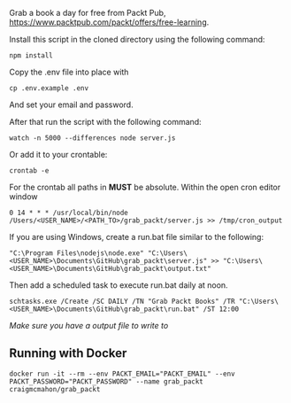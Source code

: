 Grab a book a day for free from Packt Pub, https://www.packtpub.com/packt/offers/free-learning.

Install this script in the cloned directory using the following command:

    npm install

Copy the .env file into place with

    cp .env.example .env

And set your email and password.

After that run the script with the following command:

    watch -n 5000 --differences node server.js

Or add it to your crontable:

    crontab -e
    
For the crontab all paths in **MUST** be absolute. 
Within the open cron editor window

    0 14 * * * /usr/local/bin/node /Users/<USER_NAME>/<PATH_TO>/grab_packt/server.js >> /tmp/cron_output
	
If you are using Windows, create a run.bat file similar to the following:

	"C:\Program Files\nodejs\node.exe" "C:\Users\<USER_NAME>\Documents\GitHub\grab_packt\server.js" >> "C:\Users\<USER_NAME>\Documents\GitHub\grab_packt\output.txt"
	
Then add a scheduled task to execute run.bat daily at noon.	

	schtasks.exe /Create /SC DAILY /TN "Grab Packt Books" /TR "C:\Users\<USER_NAME>\Documents\GitHub\grab_packt\run.bat" /ST 12:00

_Make sure you have a output file to write to_


## Running with Docker

`docker run -it --rm --env PACKT_EMAIL="PACKT_EMAIL" --env PACKT_PASSWORD="PACKT_PASSWORD" --name grab_packt craigmcmahon/grab_packt`